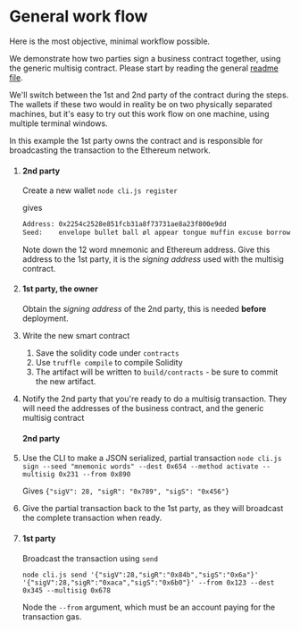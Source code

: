 
 
# General work flow

Here is the most objective, minimal workflow possible.

We demonstrate how two parties sign a business contract together, using the generic multisig contract. Please start by 
reading the general [readme file](../README.md).

We'll switch between the 1st and 2nd party of the contract during the steps. The wallets if these two would in reality 
be on two physically separated machines, but it's easy to try out this work flow on one machine, using 
multiple terminal windows.

In this example the 1st party owns the contract and is responsible for broadcasting the transaction to the 
Ethereum network.

     
 1.  #### 2nd party
     Create a new wallet `node cli.js register`
     
     gives
          
     ```bash           
     Address: 0x2254c2528e851fcb31a8f73731ae8a23f800e9dd
     Seed:    envelope bullet ball øl appear tongue muffin excuse borrow seven flee pair
     ```
     Note down the 12 word mnemonic and Ethereum address. Give this address to the 1st party,
     it is the _signing address_ used with the multisig contract. 
     
 2.  #### 1st party, the owner 
     Obtain the _signing address_ of the 2nd party, this is needed **before**
     deployment.
     
 3.  Write the new smart contract  
     1. Save the solidity code under `contracts`
     2. Use `truffle compile` to compile Solidity
     3. The artifact will be written to `build/contracts` - be sure to commit the new artifact. 
     
 4.  Notify the 2nd party that you're ready to do a multisig transaction. 
     They will need the addresses of the business contract, and the generic multisig contract

     #### 2nd party

 5.  Use the CLI to make a JSON serialized, partial transaction
     `node cli.js sign --seed "mnemonic words" --dest 0x654 --method activate --multisig 0x231 --from 0x890`
    
     Gives `{"sigV": 28, "sigR": "0x789", "sigS": "0x456"}`
    
 6. Give the partial transaction back to the 1st party, as they will broadcast the complete 
    transaction when ready.
    
 7. #### 1st party
    Broadcast the transaction using `send` 
    
    `node cli.js send '{"sigV":28,"sigR":"0x84b","sigS":"0x6a"}' '{"sigV":28,"sigR":"0xaca","sigS":"0x6b0"}' --from 0x123 --dest 0x345 --multisig 0x678`
    
    Node the `--from` argument, which must be an account paying for the transaction gas. 
